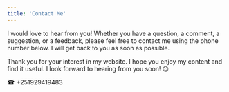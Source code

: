 ```yaml
---
title: 'Contact Me'
---
```


I would love to hear from you! Whether you have a question, a comment, a suggestion, or a feedback, please feel free to contact me using the phone number below. I will get back to you as soon as possible.

Thank you for your interest in my website. I hope you enjoy my content and find it useful. I look forward to hearing from you soon! 😊

&#x260E; +251929419483
